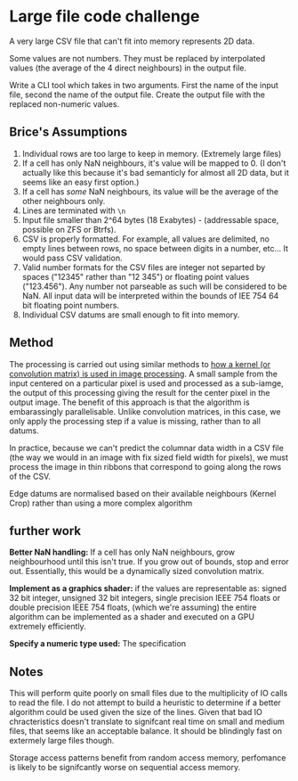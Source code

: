 # Large file code challenge

A very large CSV file that can't fit into memory represents 2D data.

Some values are not numbers. They must be replaced by interpolated values (the average of the 4 direct neighbours) in the output file.

Write a CLI tool which takes in two arguments. First the name of the input file, second the name of the output file. Create the output file with the replaced non-numeric values.

## Brice's Assumptions

1. Individual rows are too large to keep in memory. (Extremely large files)
2. If a cell has only NaN neighbours, it's value will be mapped to 0. (I don't actually like this because it's bad semanticly for almost all 2D data, but it seems like an easy first option.)
3. If a cell has _some_ NaN neighbours, its value will be the average of the other neighbours only.
4. Lines are terminated with `\n`
6. Input file smaller than 2^64 bytes (18 Exabytes) - (addressable space, possible on ZFS or Btrfs).
7. CSV is properly formatted. For example, all values are delimited, no empty lines between rows, no space between digits in a number, etc... It would pass CSV validation.
8. Valid number formats for the CSV files are integer not separted by spaces ("12345" rather than "12 345") or floating point values ("123.456"). Any number not parseable as such will be considered to be NaN. All input data will be interpreted within the bounds of IEE 754 64 bit floating point numbers.
9. Individual CSV datums are small enough to fit into memory.

## Method

The processing is carried out using similar methods to [how a kernel (or convolution matrix) is used in image processing](https://en.wikipedia.org/wiki/Kernel_(image_processing)). A small sample from the input centered on a particular pixel is used and processed as a sub-iamge, the output of this processing giving the result for the center pixel in the output image. The benefit of this approach is that the algorithm is embarassingly parallelisable. Unlike convolution matrices, in this case, we only apply the processing step if a value is missing, rather than to all datums.

In practice, because we can't predict the columnar data width in a CSV file (the way we would in an image with fix sized field width for pixels), we must process the image in thin ribbons that correspond to going along the rows of the CSV.

Edge datums are normalised based on their available neighbours (Kernel Crop) rather than using a more complex algorithm

## further work

**Better NaN handling:** If a cell has only NaN neighbours, grow neighbourhood until this isn't true. If you grow out of bounds, stop and error out. Essentially, this would be a dynamically sized convolution matrix.

**Implement as a graphics shader:** if the values are representable as: signed 32 bit integer, unsigned 32 bit integers, single precision IEEE 754 floats or double precision IEEE 754 floats, (which we're assuming) the entire algorithm can be implemented as a shader and executed on a GPU extremely efficiently.

**Specify a numeric type used:** The specification

## Notes

This will perform quite poorly on small files due to the multiplicity of IO calls to read the file. I do not attempt to build a heuristic to determine if a better algorithm could be used given the size of the lines. Given that bad IO chracteristics doesn't translate to signifcant real time on small and medium files, that seems like an acceptable balance. It should be blindingly fast on extermely large files though.

Storage access patterns benefit from random access memory, perfomance is likely to be signifcantly worse on sequential access memory.
